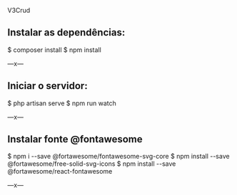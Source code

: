 V3Crud

## Instalar as dependências:

$ composer install
$ npm install 


—x—
## Iniciar o servidor:

$ php artisan serve
$ npm run watch

—x—
## Instalar fonte @fontawesome

$  npm i --save @fortawesome/fontawesome-svg-core
$  npm install --save @fortawesome/free-solid-svg-icons
$  npm install --save @fortawesome/react-fontawesome

—x—